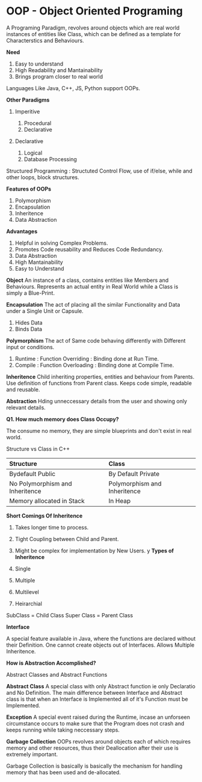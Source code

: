 # OOP - Object Oriented Programing

A Programing Paradigm, revolves around objects which are real world instances of entities like Class, which can be defined as a template for Characterstics and Behaviours.

**Need**

1. Easy to understand
2. High Readability and Mantainability
3. Brings program closer to real world

Languages Like Java, C++, JS, Python support OOPs.

**Other Paradigms**

1. Imperitive
    1. Procedural
    2. Declarative

2. Declarative
    1. Logical
    2. Database Processing

Structured Programming : Structuted Control Flow, use of if/else, while and other loops, block structures.

**Features of OOPs**

1. Polymorphism
2. Encapsulation
3. Inheritence
4. Data Abstraction

**Advantages**

1. Helpful in solving Complex Problems.
2. Promotes Code reusability and Reduces Code Redundancy.
3. Data Abstraction
4. High Mantainability
5. Easy to Understand

**Object** An instance of a class, contains entities like Members and Behaviours. Represents an actual entity in Real World while a Class is simply a Blue-Print.

**Encapsulation** The act of placing all the similar Functionality and Data under a Single Unit or Capsule.

1. Hides Data
2. Binds Data

**Polymorphism** The act of Same code behaving differently with Different input or conditions. 

1. Runtime  : Function Overriding   : Binding done at Run Time.
2. Compile  : Function Overloading  : Binding done at Compile Time.

**Inheritence** Child inheriting properties, entities and behaviour from Parents. Use definition of functions from Parent class. Keeps code simple, readable and reusable.

**Abstraction** Hding unneccessary details from the user and showing only relevant details.

**Q1. How much memory does Class Occupy?**

The consume no memory, they are simple blueprints and don't exist in real world.

Structure vs Class in C++

|Structure|Class|
|:---|:---|
|Bydefault Public|By Default Private|
|No Polymorphism and Inheritence|Polymorphism and Inheritence|
|Memory allocated in Stack|In Heap|

**Short Comings Of Inheritence**

1. Takes longer time to process.
2. Tight Coupling between Child and Parent.
3. Might be complex for implementation by New Users.
y 
**Types of Inheritence**

1. Single
2. Multiple
3. Multilevel
4. Heirarchial

SubClass = Child Class
Super Class = Parent Class

**Interface**

A special feature available in Java, where the functions are declared without their Definition. One cannot create objects out of Interfaces. Allows Multiple Inheritence.

**How is Abstraction Accomplished?**

Abstract Classes and Abstract Functions

**Abstract Class** A special class with only Abstract function ie only Declaratio and No Definition. The main difference between Interface and Abstract class is that when an Interface is Implemented all of it's Function must be Implemented.

**Exception** A special event raised during the Runtime, incase an unforseen circumstance occurs to make sure that the Program does not crash and keeps running while taking neccessary steps.

**Garbage Collection** OOPs revolves around objects each of which requires memory and other resources, thus their Deallocation after their use is extremely important.

Garbage Collection is basically is basically the mechanism for handling memory that has been used and de-allocated.